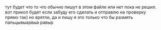 тут будет что то что обычно пишут в этом файле или нет пока не решил.
вот прикол будет если забуду его сделать и отправлю на проверку прямо так)
но врятли, да и пишу я это только что бы размять пальцывыарвыа равыр 
